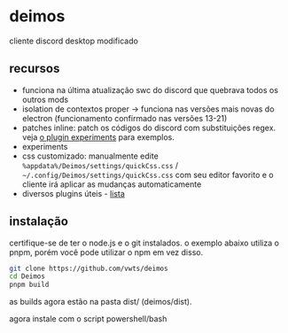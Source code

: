 # deimos

cliente discord desktop modificado

## recursos

- funciona na última atualização swc do discord que quebrava todos os outros mods
- isolation de contextos proper -> funciona nas versões mais novas do electron (funcionamento confirmado nas versões 13-21)
- patches inline: patch os códigos do discord com substituições regex. veja [o plugin experiments](src/plugins/experiments.ts) para exemplos.
- experiments
- css customizado: manualmente edite `%appdata%/Deimos/settings/quickCss.css` / `~/.config/Deimos/settings/quickCss.css` com seu editor favorito e o cliente irá aplicar as mudanças automaticamente
- diversos plugins úteis - [lista](https://github.com/vwts/deimos/tree/main/src/plugins)

## instalação

certifique-se de ter o node.js e o git instalados. o exemplo abaixo utiliza o pnpm, porém você pode utilizar o npm em vez disso.

```sh
git clone https://github.com/vwts/deimos
cd Deimos
pnpm build
```

as builds agora estão na pasta dist/ (deimos/dist).

agora instale com o script powershell/bash
